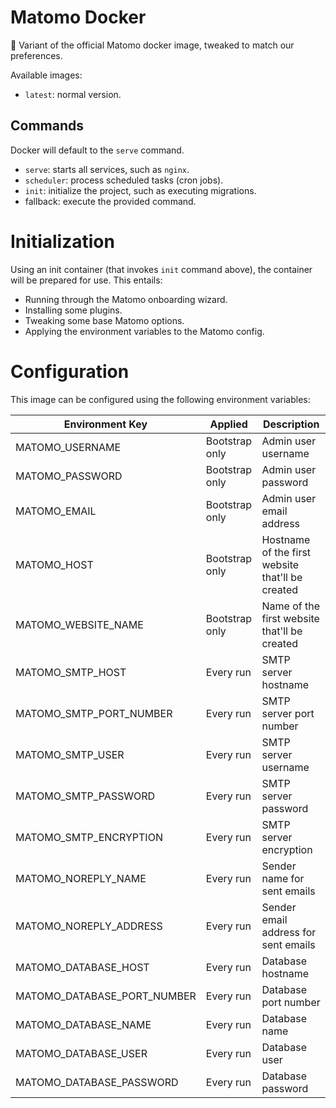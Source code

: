 # Matomo Docker

🐳 Variant of the official Matomo docker image, tweaked to match our preferences.

Available images:
- `latest`: normal version.

## Commands

Docker will default to the `serve` command.

- `serve`: starts all services, such as `nginx`.
- `scheduler`: process scheduled tasks (cron jobs).
- `init`: initialize the project, such as executing migrations.
- fallback: execute the provided command.

# Initialization

Using an init container (that invokes `init` command above), the container will be prepared for use. This entails:

- Running through the Matomo onboarding wizard.
- Installing some plugins.
- Tweaking some base Matomo options.
- Applying the environment variables to the Matomo config.

# Configuration

This image can be configured using the following environment variables:

| Environment Key | Applied | Description |
------------------|---------|--------------
| MATOMO_USERNAME | Bootstrap only | Admin user username |
| MATOMO_PASSWORD | Bootstrap only | Admin user password |
| MATOMO_EMAIL | Bootstrap only | Admin user email address |
| MATOMO_HOST | Bootstrap only | Hostname of the first website that'll be created |
| MATOMO_WEBSITE_NAME | Bootstrap only | Name of the first website that'll be created |
| MATOMO_SMTP_HOST | Every run | SMTP server hostname |
| MATOMO_SMTP_PORT_NUMBER | Every run | SMTP server port number |
| MATOMO_SMTP_USER | Every run | SMTP server username |
| MATOMO_SMTP_PASSWORD | Every run | SMTP server password |
| MATOMO_SMTP_ENCRYPTION | Every run | SMTP server encryption |
| MATOMO_NOREPLY_NAME | Every run | Sender name for sent emails |
| MATOMO_NOREPLY_ADDRESS | Every run | Sender email address for sent emails |
| MATOMO_DATABASE_HOST | Every run | Database hostname |
| MATOMO_DATABASE_PORT_NUMBER | Every run | Database port number |
| MATOMO_DATABASE_NAME | Every run | Database name |
| MATOMO_DATABASE_USER | Every run | Database user |
| MATOMO_DATABASE_PASSWORD | Every run | Database password |
